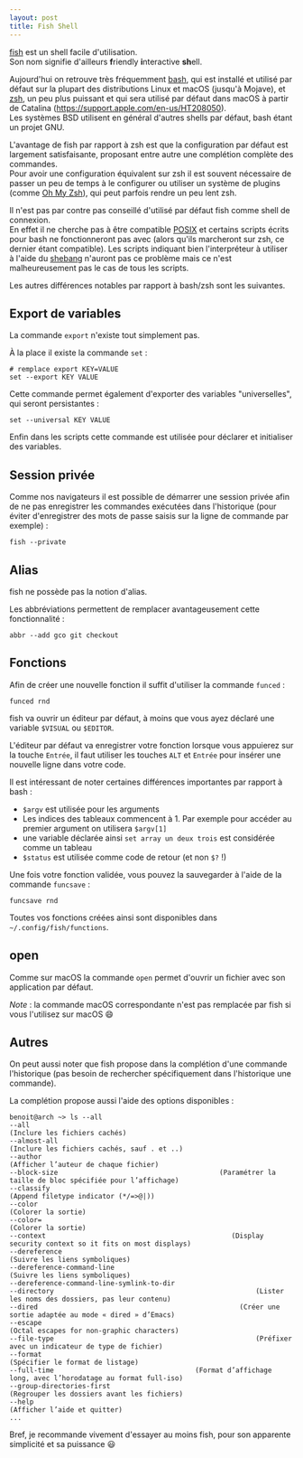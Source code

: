 ```yaml
---
layout: post
title: Fish Shell
---
```


[fish](https://fishshell.com/) est un shell facile d'utilisation.  
Son nom signifie d'ailleurs **f**riendly **i**nteractive **sh**ell.

Aujourd'hui on retrouve très fréquemment [bash](https://www.gnu.org/software/bash/), qui est installé et utilisé par 
défaut sur la plupart des distributions Linux et macOS (jusqu'à Mojave), et [zsh](http://www.zsh.org/), un peu plus 
puissant et qui sera utilisé par défaut dans macOS à partir de Catalina (https://support.apple.com/en-us/HT208050).  
Les systèmes BSD utilisent en général d'autres shells par défaut, bash étant un projet GNU.

L'avantage de fish par rapport à zsh est que la configuration par défaut est largement satisfaisante, proposant entre 
autre une complétion complète des commandes.  
Pour avoir une configuration équivalent sur zsh il est souvent nécessaire de passer un peu de temps à le configurer ou 
utiliser un système de plugins (comme [Oh My Zsh](https://ohmyz.sh/)), qui peut parfois rendre un peu lent zsh.

Il n'est pas par contre pas conseillé d'utilisé par défaut fish comme shell de connexion.  
En effet il ne cherche pas à être compatible [POSIX](https://fr.wikipedia.org/wiki/POSIX) et certains scripts écrits 
pour bash ne fonctionneront pas avec (alors qu'ils marcheront sur zsh, ce dernier étant compatible). Les scripts 
indiquant bien l'interpréteur à utiliser à l'aide du [shebang](https://fr.wikipedia.org/wiki/Shebang) n'auront pas ce 
problème mais ce n'est malheureusement pas le cas de tous les scripts.

Les autres différences notables par rapport à bash/zsh sont les suivantes.

## Export de variables

La commande `export` n'existe tout simplement pas.

À la place il existe la commande `set` :

```shell
# remplace export KEY=VALUE
set --export KEY VALUE
```

Cette commande permet également d'exporter des variables "universelles", qui seront persistantes :
```shell
set --universal KEY VALUE
```

Enfin dans les scripts cette commande est utilisée pour déclarer et initialiser des variables.

## Session privée

Comme nos navigateurs il est possible de démarrer une session privée afin de ne pas enregistrer les commandes exécutées 
dans l'historique (pour éviter d'enregistrer des mots de passe saisis sur la ligne de commande par exemple) :
```shell
fish --private
```
## Alias

fish ne possède pas la notion d'alias.

Les abbréviations permettent de remplacer avantageusement cette fonctionnalité :

```shell
abbr --add gco git checkout
```

## Fonctions

Afin de créer une nouvelle fonction il suffit d'utiliser la commande `funced` :

```shell
funced rnd
```

fish va ouvrir un éditeur par défaut, à moins que vous ayez déclaré une variable `$VISUAL` ou `$EDITOR`.

L'éditeur par défaut va enregistrer votre fonction lorsque vous appuierez sur la touche `Entrée`, il faut utiliser les 
touches `ALT` et `Entrée` pour insérer une nouvelle ligne dans votre code.

Il est intéressant de noter certaines différences importantes par rapport à bash :

  * `$argv` est utilisée pour les arguments
  * Les indices des tableaux commencent à 1. Par exemple pour accéder au premier argument on utilisera `$argv[1]`
  * une variable déclarée ainsi `set array un deux trois` est considérée comme un tableau
  * `$status` est utilisée comme code de retour (et non `$?` !)

Une fois votre fonction validée, vous pouvez la sauvegarder à l'aide de la commande `funcsave` :
```shell
funcsave rnd
```

Toutes vos fonctions créées ainsi sont disponibles dans `~/.config/fish/functions`.

## open

Comme sur macOS la commande `open` permet d'ouvrir un fichier avec son application par défaut.

_Note_ : la commande macOS correspondante n'est pas remplacée par fish si vous l'utilisez sur macOS :smile:

## Autres

On peut aussi noter que fish propose dans la complétion d'une commande l'historique (pas besoin de rechercher 
spécifiquement dans l'historique une commande).

La complétion propose aussi l'aide des options disponibles :
```shell
benoit@arch ~> ls --all 
--all                                                                           (Inclure les fichiers cachés)
--almost-all                                                      (Inclure les fichiers cachés, sauf . et ..)
--author                                                                (Afficher l’auteur de chaque fichier)
--block-size                                        (Paramétrer la taille de bloc spécifiée pour l’affichage)
--classify                                                               (Append filetype indicator (*/=>@|))
--color                                                                                   (Colorer la sortie)
--color=                                                                                  (Colorer la sortie)
--context                                              (Display security context so it fits on most displays)
--dereference                                                                  (Suivre les liens symboliques)
--dereference-command-line                                                     (Suivre les liens symboliques)
--dereference-command-line-symlink-to-dir                                                                    
--directory                                                  (Lister les noms des dossiers, pas leur contenu)
--dired                                                  (Créer une sortie adaptée au mode « dired » d’Emacs)
--escape                                                           (Octal escapes for non-graphic characters)
--file-type                                                  (Préfixer avec un indicateur de type de fichier)
--format                                                                     (Spécifier le format de listage)
--full-time                                   (Format d’affichage long, avec l’horodatage au format full-iso)
--group-directories-first                                         (Regrouper les dossiers avant les fichiers)
--help                                                                           (Afficher l’aide et quitter)
...
```

Bref, je recommande vivement d'essayer au moins fish, pour son apparente simplicité et sa puissance :smiley:
